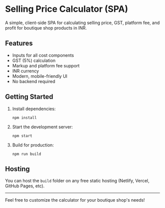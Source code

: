 # Selling Price Calculator (SPA)

A simple, client-side SPA for calculating selling price, GST, platform fee, and profit for boutique shop products in INR.

## Features
- Inputs for all cost components
- GST (5%) calculation
- Markup and platform fee support
- INR currency
- Modern, mobile-friendly UI
- No backend required

## Getting Started

1. Install dependencies:
   ```
   npm install
   ```
2. Start the development server:
   ```
   npm start
   ```
3. Build for production:
   ```
   npm run build
   ```

## Hosting
You can host the `build` folder on any free static hosting (Netlify, Vercel, GitHub Pages, etc).

---

Feel free to customize the calculator for your boutique shop's needs!
